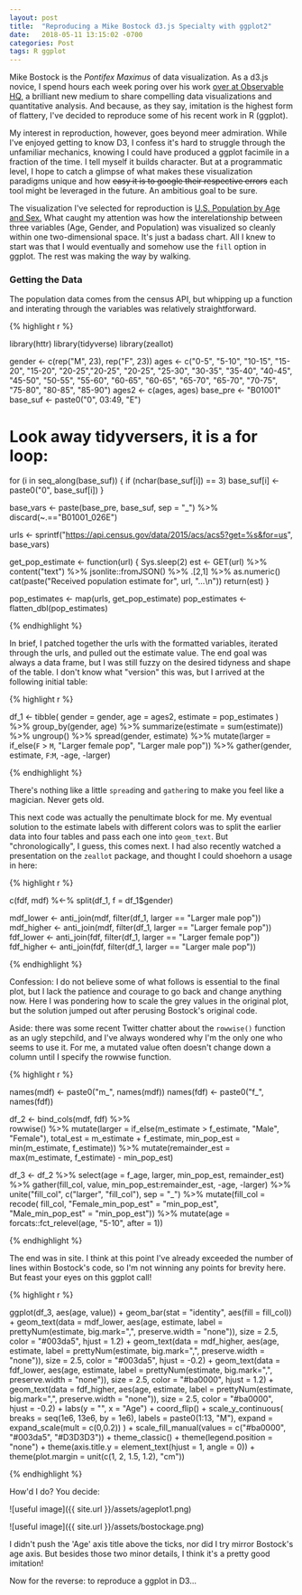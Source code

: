 ```yaml
---
layout: post
title:  "Reproducing a Mike Bostock d3.js Specialty with ggplot2"
date:   2018-05-11 13:15:02 -0700
categories: Post
tags: R ggplot
---
```


Mike Bostock is the *Pontifex Maximus* of data visualization. As a d3.js novice, I spend hours each week poring over his work
[over at Observable HQ,](https://beta.observablehq.com/) a brilliant new medium to share compelling data visualizations and 
quantitative analysis. And because, as they say, imitation is the highest form of flattery, I've decided to reproduce some of his
recent work in R (ggplot).

My interest in reproduction, however, goes beyond meer admiration. While I've enjoyed getting to know D3, I confess 
it's hard to struggle through the unfamiliar mechanics, knowing I could have produced a ggplot facimile in a 
fraction of the time. I tell myself it builds character. But at a programmatic level, I hope to catch a glimpse of what makes
these visualization paradigms unique and how ~~easy it is to google their respective errors~~ each tool might be leveraged
in the future. An ambitious goal to be sure.

<!--more-->

The visualization I've selected for reproduction is [U.S. Population by Age and Sex.](https://beta.observablehq.com/@mbostock/u-s-population-by-age-and-sex/3)
What caught my attention was how the interelationship between three variables (Age, Gender, and Population) was visualized so
cleanly within one two-dimensional space. It's just a badass chart. All I knew to start was that
I would eventually and somehow use the `fill` option in ggplot. The rest was making the way by walking.

### Getting the Data

The population data comes from the census API, but whipping up a function and interating through the variables was relatively 
straightforward.

{% highlight r %}

library(httr)
library(tidyverse)
library(zeallot)

gender <- c(rep("M", 23), rep("F", 23))
ages <- c("0-5", "5-10", "10-15", "15-20", "15-20", "20-25","20-25", "20-25", "25-30", "30-35",
          "35-40", "40-45", "45-50", "50-55", "55-60", "60-65", "60-65", "65-70", "65-70", "70-75",
          "75-80", "80-85", "85-90")
ages2 <- c(ages, ages)
base_pre <- "B01001"
base_suf <- paste0("0", 03:49, "E")

# Look away tidyversers, it is a for loop:

for (i in seq_along(base_suf)) {
  if (nchar(base_suf[i]) == 3) base_suf[i] <- paste0("0", base_suf[i])
}

base_vars <- paste(base_pre, base_suf, sep = "_") %>% discard(~.=="B01001_026E")

urls <- sprintf("https://api.census.gov/data/2015/acs/acs5?get=%s&for=us", base_vars)

get_pop_estimate <- function(url) {
  Sys.sleep(2)
  est <- GET(url) %>%
    content("text") %>% 
    jsonlite::fromJSON() %>% 
    .[2,1] %>% 
    as.numeric()
  cat(paste("Received population estimate for", url, "...\n"))
  return(est)
}

pop_estimates <- map(urls, get_pop_estimate)
pop_estimates <- flatten_dbl(pop_estimates)

{% endhighlight %}

In brief, I patched together the urls with the formatted variables, iterated through the urls, and pulled 
out the estimate value. The end goal was always a data frame, but I was still fuzzy on the desired tidyness and shape 
of the table. I don't know what "version" this was, but I arrived at the following initial table:

{% highlight r %}

df_1 <- tibble(
  gender = gender,
  age = ages2,
  estimate = pop_estimates
) %>% 
  group_by(gender, age) %>% 
  summarize(estimate = sum(estimate)) %>% 
  ungroup() %>% 
  spread(gender, estimate) %>% 
  mutate(larger = if_else(`F` > `M`, "Larger female pop", "Larger male pop")) %>% 
  gather(gender, estimate, `F`:`M`, -age, -larger)

{% endhighlight %}

There's nothing like a little `spread`ing and `gather`ing to make you feel like a magician. Never gets old.

This next code was actually the penultimate block for me. My eventual solution to the estimate labels with different colors was to split the
earlier data into four tables and pass each one into `geom_text`. But "chronologically", I guess, this comes next.
I had also recently watched a presentation on the `zeallot` package, and thought I could shoehorn a usage in here:

{% highlight r %}

c(fdf, mdf) %<-% split(df_1, f = df_1$gender)

mdf_lower <- anti_join(mdf, filter(df_1, larger == "Larger male pop"))
mdf_higher <- anti_join(mdf, filter(df_1, larger == "Larger female pop"))
fdf_lower <- anti_join(fdf, filter(df_1, larger == "Larger female pop"))
fdf_higher <- anti_join(fdf, filter(df_1, larger == "Larger male pop"))

{% endhighlight %}

Confession: I do not believe some of what follows is essential to the final plot, but I lack the patience and courage
to go back and change anything now. Here I was pondering how to scale the grey values in the original plot, but the solution
jumped out after perusing Bostock's original code.

Aside: there was some recent Twitter chatter about the `rowwise()` function as an ugly stepchild, and I've always wondered why
I'm the only one who seems to use it. For me, a mutated value often doesn't change down a column until I specify the rowwise function.

{% highlight r %}

names(mdf) <- paste0("m_", names(mdf))
names(fdf) <- paste0("f_", names(fdf))

df_2 <- bind_cols(mdf, fdf) %>%  
  rowwise() %>% 
  mutate(larger = if_else(m_estimate > f_estimate, "Male", "Female"),
         total_est = m_estimate + f_estimate,
         min_pop_est = min(m_estimate, f_estimate)) %>% 
  mutate(remainder_est = max(m_estimate, f_estimate) - min_pop_est) 

df_3 <- df_2 %>% 
  select(age = f_age, larger, min_pop_est, remainder_est) %>% 
  gather(fill_col, value, min_pop_est:remainder_est, -age, -larger) %>% 
  unite("fill_col", c("larger", "fill_col"), sep = "_") %>% 
  mutate(fill_col = recode(
    fill_col,
    "Female_min_pop_est" = "min_pop_est",
    "Male_min_pop_est" = "min_pop_est")) %>% 
  mutate(age = forcats::fct_relevel(age, "5-10", after = 1)) 
  
 {% endhighlight %}
 
 The end was in site. I think at this point I've already exceeded the number of lines within Bostock's code, so I'm not
 winning any points for brevity here. But feast your eyes on this ggplot call!
 
 {% highlight r %}
 
 ggplot(df_3, aes(age, value)) +
  geom_bar(stat = "identity", aes(fill = fill_col)) +
  geom_text(data = mdf_lower, aes(age, estimate, label = prettyNum(estimate, big.mark=",", preserve.width = "none")), size = 2.5, color = "#003da5", hjust = 1.2) +
  geom_text(data = mdf_higher, aes(age, estimate, label = prettyNum(estimate, big.mark=",", preserve.width = "none")), size = 2.5, color = "#003da5", hjust = -0.2) +
  geom_text(data = fdf_lower, aes(age, estimate, label = prettyNum(estimate, big.mark=",", preserve.width = "none")), size = 2.5, color = "#ba0000", hjust = 1.2) +
  geom_text(data = fdf_higher, aes(age, estimate, label = prettyNum(estimate, big.mark=",", preserve.width = "none")), size = 2.5, color = "#ba0000", hjust = -0.2) +
  labs(y = "",
       x = "Age") +
  coord_flip() +
  scale_y_continuous(
    breaks = seq(1e6, 13e6, by = 1e6),
    labels = paste0(1:13, "M"),
    expand = expand_scale(mult = c(0,0.2))
  ) +
  scale_fill_manual(values = c("#ba0000", "#003da5", "#D3D3D3")) +
  theme_classic() +
  theme(legend.position = "none") +
  theme(axis.title.y = element_text(hjust = 1, angle = 0)) +
  theme(plot.margin = unit(c(1, 2, 1.5, 1.2), "cm"))
  
 {% endhighlight %}
 
 How'd I do? You decide:
 
 ![useful image]({{ site.url }}/assets/ageplot1.png)
 
 ![useful image]({{ site.url }}/assets/bostockage.png)
 
 I didn't push the 'Age' axis title above the ticks, nor did I try mirror Bostock's age axis. But besides those two minor details,
 I think it's a pretty good imitation! 
 
 Now for the reverse: to reproduce a ggplot in D3...




